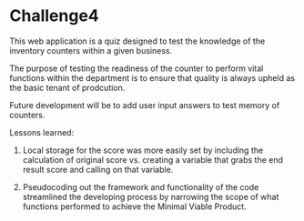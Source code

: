 # Challenge4

This web application is a quiz designed to test the knowledge of the inventory counters within a given business. 

The purpose of testing the readiness of the counter to perform vital functions within the department is to ensure that quality is always upheld as the basic tenant of prodcution.

Future development will be to add user input answers to test memory of counters.

Lessons learned:
1. Local storage for the score was more easily set by including the calculation of original score vs. creating a variable that grabs the end result score and calling on that variable.

2. Pseudocoding out the framework and functionality of the code streamlined the developing process by narrowing the scope of what functions performed to achieve the Minimal Viable Product.

